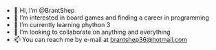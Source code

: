 - 👋 Hi, I’m @BrantShep
- 👀 I’m interested in board games and finding a career in programming
- 🌱 I’m currently learning phython 3
- 💞️ I’m looking to collaborate on anything and everything
- 📫 You can reach me by e-mail at brantshep36@hotmail.com

<!---
BrantShep/BrantShep is a ✨ special ✨ repository because its `README.md` (this file) appears on your GitHub profile.
You can click the Preview link to take a look at your changes.
--->
